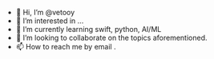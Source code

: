 - 👋 Hi, I’m @vetooy
- 👀 I’m interested in ...
- 🌱 I’m currently learning swift, python, AI/ML
- 💞️ I’m looking to collaborate on the topics aforementioned.
- 📫 How to reach me by email . 

<!---
vetooy/vetooy is a ✨ special ✨ repository because its `README.md` (this file) appears on your GitHub profile.
You can click the Preview link to take a look at your changes.
--->
